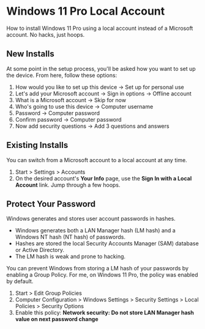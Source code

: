 # Windows 11 Pro Local Account

How to install Windows 11 Pro using a local account instead of a Microsoft account. No hacks, just hoops.  

## New Installs

At some point in the setup process, you'll be asked how you want to set up the device. From here, follow these options:

1. How would you like to set up this device -> Set up for personal use
1. Let's add your Microsoft account -> Sign in options -> Offline account
1. What is a Microsoft account -> Skip for now
1. Who's going to use this device -> Computer username
1. Password -> Computer password
1. Confirm password -> Computer password
1. Now add security questions -> Add 3 questions and answers

## Existing Installs

You can switch from a Microsoft account to a local account at any time. 

1. Start > Settings > Accounts
1. On the desired account's **Your Info** page, use the **Sign In with a Local Account** link. Jump through a few hoops. 

## Protect Your Password

Windows generates and stores user account passwords in hashes. 

* Windows generates both a LAN Manager hash (LM hash) and a Windows NT hash (NT hash) of passwords. 
* Hashes are stored the local Security Accounts Manager (SAM) database or Active Directory.
* The LM hash is weak and prone to hacking.

You can prevent Windows from storing a LM hash of your passwords by enabling a Group Policy. For me, on Windows 11 Pro, the policy was enabled by default.

1. Start > Edit Group Policies 
2. Computer Configuration > Windows Settings > Security Settings > Local Policies > Security Options
3. Enable this policy: **Network security: Do not store LAN Manager hash value on next password change**

